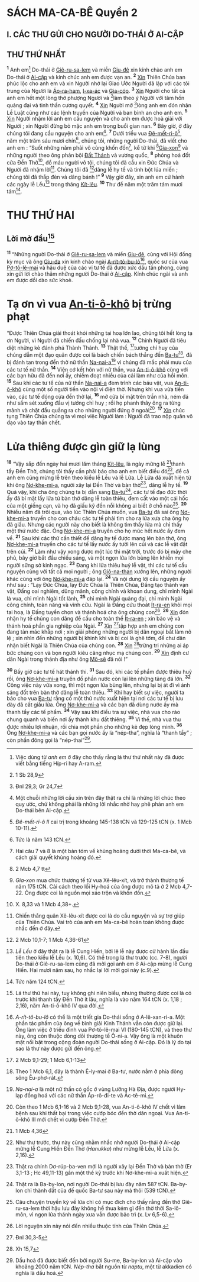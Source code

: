 # SÁCH MA-CA-BÊ Quyển 2

## I. CÁC THƯ GỬI CHO NGƯỜI DO-THÁI Ở AI-CẬP

## THƯ THỨ NHẤT
<sup><b>1</b></sup> Anh em[^1-ffc33c44-6e3e-4080-9826-7089a238e0e9] Do-thái ở [Giê-ru-sa-lem]() và miền [Giu-đê]() xin kính chào anh em Do-thái ở [Ai-cập]() và kính chúc anh em được vạn an. <sup><b>2</b></sup> [Xin]() Thiên Chúa ban phúc lộc cho anh em và xin Người nhớ lại Giao Ước Người đã lập với các tôi trung của Người là [Áp-ra-ham](), [I-xa-ác]() và [Gia-cóp](). <sup><b>3</b></sup> [Xin]() Người cho tất cả anh em hết một lòng thờ phượng Người và [^1@-ffc33c44-6e3e-4080-9826-7089a238e0e9]làm theo ý Người với tâm hồn quảng đại và tinh thần cương quyết. <sup><b>4</b></sup> [Xin]() Người mở [^2@-ffc33c44-6e3e-4080-9826-7089a238e0e9]lòng anh em đón nhận Lề Luật cũng như các lệnh truyền của Người và ban bình an cho anh em. <sup><b>5</b></sup> [Xin]() Người nhậm lời anh em cầu nguyện và cho anh em được hoà giải với Người ; xin Người đừng bỏ mặc anh em trong buổi gian nan. <sup><b>6</b></sup> Bây giờ, ở đây chúng tôi đang cầu nguyện cho anh em[^2-ffc33c44-6e3e-4080-9826-7089a238e0e9]. <sup><b>7</b></sup> Dưới triều vua [Đê-mết-ri-ô]()[^3-ffc33c44-6e3e-4080-9826-7089a238e0e9], năm một trăm sáu mươi chín[^4-ffc33c44-6e3e-4080-9826-7089a238e0e9], chúng tôi, những người Do-thái, đã viết cho anh em : “Suốt những năm phải vô cùng khốn đốn[^5-ffc33c44-6e3e-4080-9826-7089a238e0e9], kể từ khi [^3@-ffc33c44-6e3e-4080-9826-7089a238e0e9][Gia-xon]()[^6-ffc33c44-6e3e-4080-9826-7089a238e0e9] và những người theo ông phản bội [Đất Thánh]() và vương quốc, <sup><b>8</b></sup> phóng hoả đốt cửa Đền Thờ[^7-ffc33c44-6e3e-4080-9826-7089a238e0e9], đổ máu người vô tội, chúng tôi đã cầu xin Đức Chúa và Người đã nhậm lời[^8-ffc33c44-6e3e-4080-9826-7089a238e0e9]. Chúng tôi đã [^4@-ffc33c44-6e3e-4080-9826-7089a238e0e9]dâng lễ hy tế và tinh bột lúa miến ; chúng tôi đã thắp đèn và dâng bánh !” <sup><b>9</b></sup> Vậy giờ đây, xin anh em cử hành các ngày lễ Lều[^9-ffc33c44-6e3e-4080-9826-7089a238e0e9] trong tháng [Kít-lêu](). <sup><b>10</b></sup> Thư đề năm một trăm tám mươi tám[^10-ffc33c44-6e3e-4080-9826-7089a238e0e9].


# THƯ THỨ HAI

## Lời mở đầu[^11-ffc33c44-6e3e-4080-9826-7089a238e0e9]
<sup><b>11</b></sup> “Những người Do-thái ở [Giê-ru-sa-lem]() và miền [Giu-đê](), cùng với Hội đồng kỳ mục và ông [Giu-đa]() xin kính chào ngài [A-rít-tô-bu-lô]()[^12-ffc33c44-6e3e-4080-9826-7089a238e0e9], quốc sư của vua [Pơ-tô-lê-mai]() và hậu duệ của các vị tư tế đã được xức dầu tấn phong, cùng xin gửi lời chào thăm những người Do-thái ở [Ai-cập](). Kính chúc ngài và anh em được dồi dào sức khoẻ.


# Tạ ơn vì vua [An-ti-ô-khô]() bị trừng phạt
“Được Thiên Chúa giải thoát khỏi những tai hoạ lớn lao, chúng tôi hết lòng tạ ơn Người, vì Người đã chiến đấu chống lại nhà vua. <sup><b>12</b></sup> Chính Người đã tiêu diệt những kẻ đánh phá Thành Thánh. <sup><b>13</b></sup> Thật thế, [^5@-ffc33c44-6e3e-4080-9826-7089a238e0e9]tướng chỉ huy của chúng dẫn một đạo quân được coi là bách chiến bách thắng đến [Ba-tư]()[^13-ffc33c44-6e3e-4080-9826-7089a238e0e9], đã bị đánh tan trong đền thờ nữ thần [Na-nai-a]()[^14-ffc33c44-6e3e-4080-9826-7089a238e0e9] vì chúng đã mắc phải mưu của các tư tế nữ thần. <sup><b>14</b></sup> Viện cớ kết hôn với nữ thần, vua [An-ti-ô-khô]() cùng với các bạn hữu đã đến nơi ấy, chiếm đoạt nhiều của cải làm như của hồi môn. <sup><b>15</b></sup> Sau khi các tư tế của nữ thần [Na-nai-a]() đem trình các báu vật, vua [An-ti-ô-khô]() cùng một số người tiến vào nội vi điện thờ. Nhưng khi vua vừa tiến vào, các tư tế đóng cửa đền thờ lại, <sup><b>16</b></sup> mở cửa bí mật trên trần nhà, ném đá như sấm sét xuống đầu vị tướng chỉ huy ; rồi họ phanh thây ông ra từng mảnh và chặt đầu quẳng ra cho những người đứng ở ngoài[^15-ffc33c44-6e3e-4080-9826-7089a238e0e9]. <sup><b>17</b></sup> [Xin]() chúc tụng Thiên Chúa chúng ta vì mọi việc Người làm : Người đã trao nộp quân vô đạo vào tay thần chết.


# Lửa thiêng được gìn giữ lạ lùng
<sup><b>18</b></sup> “Vậy sắp đến ngày hai mươi lăm tháng [Kít-lêu](), là ngày mừng lễ [^6@-ffc33c44-6e3e-4080-9826-7089a238e0e9]thanh tẩy Đền Thờ, chúng tôi thấy cần phải báo cho anh em biết điều đó[^16-ffc33c44-6e3e-4080-9826-7089a238e0e9], để cả anh em cũng mừng lễ trên theo kiểu lễ Lều và lễ Lửa. Lễ Lửa đã xuất hiện từ khi ông [Nơ-khe-mi-a](), người xây lại Đền Thờ và bàn thờ[^17-ffc33c44-6e3e-4080-9826-7089a238e0e9], dâng lễ hy tế. <sup><b>19</b></sup> Quả vậy, khi cha ông chúng ta bị dẫn sang [Ba-tư]()[^18-ffc33c44-6e3e-4080-9826-7089a238e0e9], các tư tế đạo đức thời ấy đã bí mật lấy lửa từ bàn thờ dâng lễ toàn thiêu, đem cất vào một cái hốc của một giếng cạn, và họ đã giấu kỹ đến nỗi không ai biết ở chỗ nào[^19-ffc33c44-6e3e-4080-9826-7089a238e0e9]. <sup><b>20</b></sup> Nhiều năm đã trôi qua, vào lúc Thiên Chúa muốn, vua [Ba-tư]() đã sai ông [Nơ-khe-mi-a]() truyền cho con cháu các tư tế phải tìm cho ra lửa xưa cha ông họ đã giấu. Nhưng các người này cho biết là không tìm thấy lửa mà chỉ thấy một thứ nước đặc. Ông [Nơ-khe-mi-a]() truyền cho họ múc hết nước ấy đem về. <sup><b>21</b></sup> Sau khi các thứ cần thiết để dâng hy tế được mang lên bàn thờ, ông [Nơ-khe-mi-a]() truyền cho các tư tế lấy nước ấy tưới lên củi và các lễ vật đặt trên củi. <sup><b>22</b></sup> Làm như vậy xong được một lúc thì mặt trời, trước đó bị mây che phủ, bây giờ bắt đầu chiếu sáng, và một ngọn lửa lớn bùng lên khiến mọi người sững sờ kinh ngạc. <sup><b>23</b></sup> Đang khi lửa thiêu huỷ lễ vật, thì các tư tế cầu nguyện cùng với tất cả mọi người ; ông [Giô-na-than]() xướng lên, những người khác cùng với ông [Nơ-khe-mi-a]() đáp lại. <sup><b>24</b></sup> Và nội dung lời cầu nguyện ấy như sau : “Lạy Đức Chúa, lạy Đức Chúa là Thiên Chúa, Đấng tạo thành vạn vật, Đấng oai nghiêm, dũng mãnh, công chính và khoan dung, chỉ mình Ngài là vua, chỉ mình Ngài tốt lành, <sup><b>25</b></sup> chỉ mình Ngài quảng đại, chỉ mình Ngài công chính, toàn năng và vĩnh cửu. Ngài là Đấng cứu thoát [Ít-ra-en]() khỏi mọi tai hoạ, là Đấng tuyển chọn và thánh hoá cha ông chúng con[^20-ffc33c44-6e3e-4080-9826-7089a238e0e9]. <sup><b>26</b></sup> [Xin]() đón nhận hy tế chúng con dâng để cầu cho toàn thể [Ít-ra-en]() ; xin bảo vệ và thánh hoá phần gia nghiệp của Ngài. <sup><b>27</b></sup> [Xin]() [^7@-ffc33c44-6e3e-4080-9826-7089a238e0e9]tập hợp anh em chúng con đang tản mác khắp nơi ; xin giải phóng những người bị dân ngoại bắt làm nô lệ ; xin nhìn đến những người bị khinh khi và bị coi là ghê tởm, để chư dân nhận biết Ngài là Thiên Chúa của chúng con. <sup><b>28</b></sup> [Xin]() [^8@-ffc33c44-6e3e-4080-9826-7089a238e0e9]trừng trị những ai áp bức chúng con và bọn người kiêu căng nhục mạ chúng con. <sup><b>29</b></sup> [Xin]() định cư dân Ngài trong thánh địa như ông [Mô-sê]() đã nói !”

<sup><b>30</b></sup> Bấy giờ các tư tế hát thánh thi. <sup><b>31</b></sup> Sau đó, khi các tế phẩm được thiêu huỷ rồi, ông [Nơ-khe-mi-a]() truyền đổ phần nước còn lại lên những tảng đá lớn. <sup><b>32</b></sup> Công việc này vừa xong, thì một ngọn lửa bùng lên, nhưng lại bị át đi vì ánh sáng đốt trên bàn thờ dâng lễ toàn thiêu. <sup><b>33</b></sup> Khi hay biết sự việc, người ta báo cho vua [Ba-tư]() rằng có một thứ nước xuất hiện tại nơi các tư tế bị lưu đày đã cất giấu lửa. Ông [Nơ-khe-mi-a]() và các bạn đã dùng nước ấy mà thanh tẩy các tế phẩm. <sup><b>34</b></sup> Vậy sau khi điều tra sự việc, nhà vua cho rào chung quanh và biến nơi ấy thành khu đất thiêng. <sup><b>35</b></sup> Vì thế, nhà vua thu được nhiều lợi nhuận, rồi chia một phần cho những kẻ đẹp lòng mình. <sup><b>36</b></sup> Ông [Nơ-khe-mi-a]() và các bạn gọi nước ấy là “nép-tha”, nghĩa là “thanh tẩy” ; còn phần đông gọi là “nép-thai”[^21-ffc33c44-6e3e-4080-9826-7089a238e0e9].

[^1-ffc33c44-6e3e-4080-9826-7089a238e0e9]: Việc dùng từ *anh em* ở đây cho thấy rằng lá thư thứ nhất này đã được viết bằng tiếng Híp-ri hay A-ram.
[^2-ffc33c44-6e3e-4080-9826-7089a238e0e9]: Một chuỗi những lời cầu xin trên đây thật ra chỉ là những lời chúc theo quy ước, chứ không phải là những lời nhắc nhở hay phê phán anh em Do-thái bên Ai-cập.
[^3-ffc33c44-6e3e-4080-9826-7089a238e0e9]: *Đê-mết-ri-ô II* cai trị trong khoảng 145-138 tCN và 129-125 tCN (x. 1 Mcb 10-11).
[^4-ffc33c44-6e3e-4080-9826-7089a238e0e9]: Tức là năm 143 tCN.
[^5-ffc33c44-6e3e-4080-9826-7089a238e0e9]: Hai câu 7 và 8 là một bản tóm về khủng hoảng dưới thời Ma-ca-bê, và cách giải quyết khủng hoảng đó.
[^6-ffc33c44-6e3e-4080-9826-7089a238e0e9]: *Gia-xon* mua chức thượng tế từ vua Xê-lêu-xít, và trở thành thượng tế năm 175 tCN. Cải cách theo lối Hy-hoá của ông được mô tả ở 2 Mcb 4,7-22. Ông được coi là nguồn mọi xáo trộn và khốn đốn.
[^7-ffc33c44-6e3e-4080-9826-7089a238e0e9]: X. 8,33 và 1 Mcb 4,38+.
[^8-ffc33c44-6e3e-4080-9826-7089a238e0e9]: Chiến thắng quân Xê-lêu-xít được coi là do cầu nguyện và sự trợ giúp của Thiên Chúa. Vai trò của anh em Ma-ca-bê hoàn toàn không được nhắc đến ở đây.
[^9-ffc33c44-6e3e-4080-9826-7089a238e0e9]: *Lễ Lều* ở đây thật ra là lễ Cung Hiến, bởi lẽ lễ này được cử hành lần đầu tiên theo kiểu lễ Lều (x. 10,6). Có thể trong lá thư trước (cc. 7-8), người Do-thái ở Giê-ru-sa-lem cũng đã mời gọi anh em ở Ai-cập mừng lễ Cung Hiến. Hai mươi năm sau, họ nhắc lại lời mời gọi này (c.9).
[^10-ffc33c44-6e3e-4080-9826-7089a238e0e9]: Tức năm 124 tCN.
[^11-ffc33c44-6e3e-4080-9826-7089a238e0e9]: Lá thư thứ hai này, tuy không ghi niên biểu, nhưng thường được coi là có trước khi thanh tẩy Đền Thờ ít lâu, nghĩa là vào năm 164 tCN (x. 1,18 ; 2,16), năm An-ti-ô-khô IV qua đời.
[^12-ffc33c44-6e3e-4080-9826-7089a238e0e9]: *A-rít-tô-bu-lô* có thể là một triết gia Do-thái sống ở A-lê-xan-ri-a. Một phần tác phẩm của ông về bình giải Kinh Thánh vẫn còn được giữ lại. Ông làm việc ở triều đình vua Pơ-tô-lê-mai VI (180-145 tCN), và theo thư này, ông còn thuộc dòng dõi thượng tế Ô-ni-a. Vậy ông là một khuôn mặt nổi bật trong cộng đoàn người Do-thái sống ở Ai-cập. Đó là lý do tại sao lá thư này được gửi đến ông.
[^13-ffc33c44-6e3e-4080-9826-7089a238e0e9]: Theo 1 Mcb 6,1, đây là thành Ê-ly-mai ở Ba-tư, nước nằm ở phía đông sông Êu-phơ-rát.
[^14-ffc33c44-6e3e-4080-9826-7089a238e0e9]: *Na-nai-a* là một nữ thần có gốc ở vùng Lưỡng Hà Địa, được người Hy-lạp đồng hoá với các nữ thần Áp-rô-đi-te và Ác-tê-mi.
[^15-ffc33c44-6e3e-4080-9826-7089a238e0e9]: Còn theo 1 Mcb 6,1-16 và 2 Mcb 9,1-28, vua An-ti-ô-khô IV chết vì lâm bệnh sau khi thất bại trong việc cướp bóc đền thờ dân ngoại. Vua An-ti-ô-khô III mới chết vì cướp Đền Thờ.
[^16-ffc33c44-6e3e-4080-9826-7089a238e0e9]: Như thư trước, thư này cũng nhằm nhắc nhở người Do-thái ở Ai-cập mừng lễ Cung Hiến Đền Thờ (*Hanukka*) như mừng lễ Lều, lễ Lửa (x. 2,16).
[^17-ffc33c44-6e3e-4080-9826-7089a238e0e9]: Thật ra chính Dơ-rúp-ba-ven mới là người xây lại Đền Thờ và bàn thờ (Er 3,1-13 ; Hc 49,11-13) gần một thế kỷ trước khi Nơ-khe-mi-a xuất hiện.
[^18-ffc33c44-6e3e-4080-9826-7089a238e0e9]: Thật ra là Ba-by-lon, nơi người Do-thái bị lưu đày năm 587 tCN. Ba-by-lon chỉ thành đất của đế quốc Ba-tư sau này mà thôi (539 tCN).
[^19-ffc33c44-6e3e-4080-9826-7089a238e0e9]: Câu chuyện truyền kỳ về lửa chỉ có mục đích cho thấy rằng đền thờ Giê-ru-sa-lem thời hậu lưu đày không hề thua kém gì đền thờ thời Sa-lô-môn, vì ngọn lửa thánh ngày xưa vẫn được bảo trì (x. Lv 6,5-6).
[^20-ffc33c44-6e3e-4080-9826-7089a238e0e9]: Lời nguyện xin này nói đến nhiều thuộc tính của Thiên Chúa.
[^21-ffc33c44-6e3e-4080-9826-7089a238e0e9]: Dầu hoả đã được biết đến bởi người Su-me, Ba-by-lon và Ai-cập vào khoảng 2000 năm tCN. *Nép-tha* bắt nguồn từ *naptu*, một từ akkadien có nghĩa là dầu hoả.
[^1@-ffc33c44-6e3e-4080-9826-7089a238e0e9]: 1 Sb 28,9
[^2@-ffc33c44-6e3e-4080-9826-7089a238e0e9]: Đnl 29,3; Gr 24,7
[^3@-ffc33c44-6e3e-4080-9826-7089a238e0e9]: 2 Mcb 4,7 tt
[^4@-ffc33c44-6e3e-4080-9826-7089a238e0e9]: 2 Mcb 10,1-7; 1 Mcb 4,36-61
[^5@-ffc33c44-6e3e-4080-9826-7089a238e0e9]: 2 Mcb 9,1-29; 1 Mcb 6,1-13
[^6@-ffc33c44-6e3e-4080-9826-7089a238e0e9]: 1 Mcb 4,36
[^7@-ffc33c44-6e3e-4080-9826-7089a238e0e9]: Đnl 30,3-5
[^8@-ffc33c44-6e3e-4080-9826-7089a238e0e9]: Xh 15,7